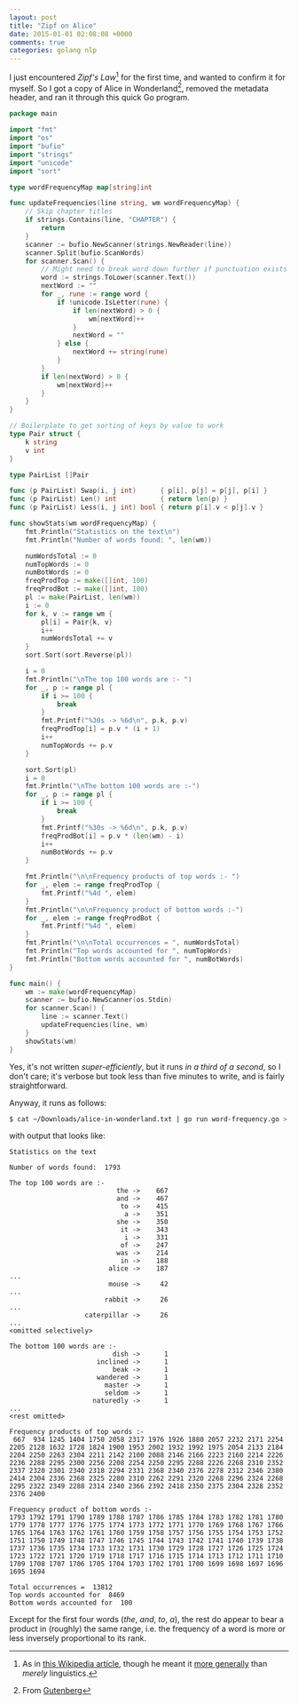```yaml
---
layout: post
title: "Zipf on Alice"
date: 2015-01-01 02:08:08 +0000
comments: true
categories: golang nlp
---
```


I just encountered _Zipf's Law_[^1] for the first time, and wanted to confirm it for myself. So I got a copy of Alice in Wonderland[^2], removed the metadata header, and ran it through this quick Go program. 

```go
package main

import "fmt"
import "os"
import "bufio"
import "strings"
import "unicode"
import "sort"

type wordFrequencyMap map[string]int

func updateFrequencies(line string, wm wordFrequencyMap) {
	// Skip chapter titles
	if strings.Contains(line, "CHAPTER") {
		return
	}
	scanner := bufio.NewScanner(strings.NewReader(line))
	scanner.Split(bufio.ScanWords)
	for scanner.Scan() {
		// Might need to break word down further if punctuation exists
		word := strings.ToLower(scanner.Text())
		nextWord := ""
		for _, rune := range word {
			if !unicode.IsLetter(rune) {
				if len(nextWord) > 0 {
					wm[nextWord]++
				}
				nextWord = ""
			} else {
				nextWord += string(rune)
			}
		}
		if len(nextWord) > 0 {
			wm[nextWord]++
		}
	}
}

// Boilerplate to get sorting of keys by value to work
type Pair struct {
	k string
	v int
}

type PairList []Pair

func (p PairList) Swap(i, j int)      { p[i], p[j] = p[j], p[i] }
func (p PairList) Len() int           { return len(p) }
func (p PairList) Less(i, j int) bool { return p[i].v < p[j].v }

func showStats(wm wordFrequencyMap) {
	fmt.Println("Statistics on the text\n")
	fmt.Println("Number of words found: ", len(wm))

	numWordsTotal := 0
	numTopWords := 0
	numBotWords := 0
	freqProdTop := make([]int, 100)
	freqProdBot := make([]int, 100)
	pl := make(PairList, len(wm))
	i := 0
	for k, v := range wm {
		pl[i] = Pair{k, v}
		i++
		numWordsTotal += v
	}
	sort.Sort(sort.Reverse(pl))

	i = 0
	fmt.Println("\nThe top 100 words are :- ")
	for _, p := range pl {
		if i >= 100 {
			break
		}
		fmt.Printf("%30s -> %6d\n", p.k, p.v)
		freqProdTop[i] = p.v * (i + 1)
		i++
		numTopWords += p.v
	}

	sort.Sort(pl)
	i = 0
	fmt.Println("\nThe bottom 100 words are :-")
	for _, p := range pl {
		if i >= 100 {
			break
		}
		fmt.Printf("%30s -> %6d\n", p.k, p.v)
		freqProdBot[i] = p.v * (len(wm) - i)
		i++
		numBotWords += p.v
	}

	fmt.Println("\n\nFrequency products of top words :- ")
	for _, elem := range freqProdTop {
		fmt.Printf("%4d ", elem)
	}
	fmt.Println("\n\nFrequency product of bottom words :-")
	for _, elem := range freqProdBot {
		fmt.Printf("%4d ", elem)
	}
	fmt.Println("\n\nTotal occurrences = ", numWordsTotal)
	fmt.Println("Top words accounted for ", numTopWords)
	fmt.Println("Bottom words accounted for ", numBotWords)
}

func main() {
	wm := make(wordFrequencyMap)
	scanner := bufio.NewScanner(os.Stdin)
	for scanner.Scan() {
		line := scanner.Text()
		updateFrequencies(line, wm)
	}
	showStats(wm)
}
```

Yes, it's not written _super-efficiently_, but it runs _in a third of a second_, so I don't care; it's verbose but took less than five minutes to write, and is fairly straightforward.

Anyway, it runs as follows:

```sh
$ cat ~/Downloads/alice-in-wonderland.txt | go run word-frequency.go > /tmp/log
```

with output that looks like:

```
Statistics on the text

Number of words found:  1793

The top 100 words are :- 
                           the ->    667
                           and ->    467
                            to ->    415
                             a ->    351
                           she ->    350
                            it ->    343
                             i ->    331
                            of ->    247
                           was ->    214
                            in ->    188
                         alice ->    187
...
                         mouse ->     42
...
                        rabbit ->     26
...
                   caterpillar ->     26
...
<omitted selectively>

The bottom 100 words are :-
                          dish ->      1
                      inclined ->      1
                          beak ->      1
                      wandered ->      1
                        master ->      1
                        seldom ->      1
                     naturedly ->      1
...
<rest omitted>

Frequency products of top words :- 
 667  934 1245 1404 1750 2058 2317 1976 1926 1880 2057 2232 2171 2254 2205 2128 1632 1728 1824 1900 1953 2002 1932 1992 1975 2054 2133 2184 2204 2250 2263 2304 2211 2142 2100 2088 2146 2166 2223 2160 2214 2226 2236 2288 2295 2300 2256 2208 2254 2250 2295 2288 2226 2268 2310 2352 2337 2320 2301 2340 2318 2294 2331 2368 2340 2376 2278 2312 2346 2380 2414 2304 2336 2368 2325 2280 2310 2262 2291 2320 2268 2296 2324 2268 2295 2322 2349 2288 2314 2340 2366 2392 2418 2350 2375 2304 2328 2352 2376 2400 

Frequency product of bottom words :-
1793 1792 1791 1790 1789 1788 1787 1786 1785 1784 1783 1782 1781 1780 1779 1778 1777 1776 1775 1774 1773 1772 1771 1770 1769 1768 1767 1766 1765 1764 1763 1762 1761 1760 1759 1758 1757 1756 1755 1754 1753 1752 1751 1750 1749 1748 1747 1746 1745 1744 1743 1742 1741 1740 1739 1738 1737 1736 1735 1734 1733 1732 1731 1730 1729 1728 1727 1726 1725 1724 1723 1722 1721 1720 1719 1718 1717 1716 1715 1714 1713 1712 1711 1710 1709 1708 1707 1706 1705 1704 1703 1702 1701 1700 1699 1698 1697 1696 1695 1694 

Total occurrences =  13812
Top words accounted for  8469
Bottom words accounted for  100
```

Except for the first four words (_the_, _and_, _to_, _a_), the rest do appear to bear a product in (roughly) the same range, i.e. the frequency of a word is more or less inversely proportional to its rank.

[^1]: As in [this Wikipedia article](http://en.wikipedia.org/wiki/Zipf%27s_law), though he meant it [more generally](http://www.amazon.com/Human-Behavior-Principle-Least-Effort/dp/161427312X) than _merely_ linguistics.

[^2]: From [Gutenberg](http://www.gutenberg.org/ebooks/11)